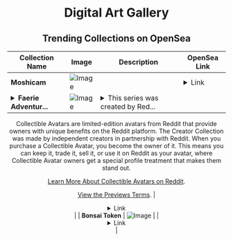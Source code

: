 <div align="center">

# Digital Art Gallery

## Trending Collections on OpenSea

| Collection Name                       | Image                                                                                     | Description                       | OpenSea Link                                                                                          |
|---------------------------------------|-------------------------------------------------------------------------------------------|-----------------------------------|--------------------------------------------------------------------------------------------------------|
| **Moshicam** | ![Image](https://i.seadn.io/s/raw/files/4938cdd45fb4aef0c8bc5fd47738dba5.png?w=500&auto=format?w=200&auto=format) |  | <details><summary>Link</summary>[Moshicam](https://opensea.io/collection/moshicam-3854)</details> |
| **<details><summary>Faerie Adventur...</summary>Faerie Adventurer by Jimmy Guo x Reddit Collectible Avatars</details>** | ![Image](https://i.seadn.io/s/raw/files/f387ee23ece689dea978efb12dbcf4fa.png?w=500&auto=format?w=200&auto=format) | <details><summary>This series was created by Red...</summary>This series was created by Reddit user Jimmy Guo as a part of the Collectible Avatars Creator Program. You can [check out the creator's profile on Reddit](https://www.reddit.com/user/GenuineArdvark/).

Collectible Avatars are limited-edition avatars from Reddit that provide owners with unique benefits on the Reddit platform. The Creator Collection was made by independent creators in partnership with Reddit. When you purchase a Collectible Avatar, you become the owner of it. This means you can keep it, trade it, sell it, or use it on Reddit as your avatar, where Collectible Avatar owners get a special profile treatment that makes them stand out.

[Learn More About Collectible Avatars on Reddit](https://reddithelp.com/hc/en-us/articles/6213835889044).

[View the Previews Terms](https://www.redditinc.com/policies/previews-terms).</details> | <details><summary>Link</summary>[Faerie Adventurer by Jimmy Guo x Reddit Collectible Avatars](https://opensea.io/collection/faerie-adventurer-by-jimmy-guo-x-reddit-collectibl)</details> |
| **Bonsai Token** | ![Image](https://raw.seadn.io/files/219bc53b9b960c62c667d8a12e9b9740.svg?w=200&auto=format) |  | <details><summary>Link</summary>[Bonsai Token](https://opensea.io/collection/bonsai-token-5)</details> |

</div>